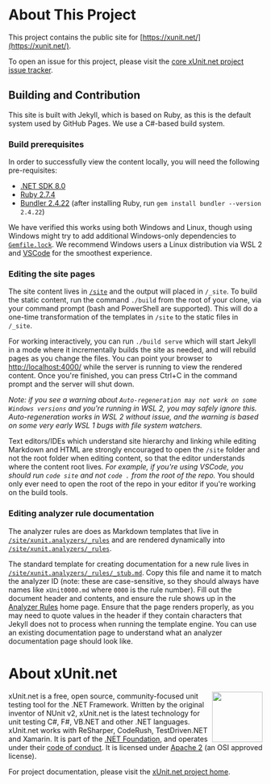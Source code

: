 # About This Project

This project contains the public site for [https://xunit.net/](https://xunit.net/).

To open an issue for this project, please visit the [core xUnit.net project issue tracker](https://github.com/xunit/xunit/issues).

## Building and Contribution

This site is built with Jekyll, which is based on Ruby, as this is the default system used by GitHub Pages. We use a C#-based build system.

### Build prerequisites

In order to successfully view the content locally, you will need the following pre-requisites:

* [.NET SDK 8.0](https://dotnet.microsoft.com/download/dotnet/8.0)
* [Ruby 2.7.4](https://www.ruby-lang.org/en/documentation/installation/)
* [Bundler 2.4.22](https://bundler.io/) (after installing Ruby, run `gem install bundler --version 2.4.22`)

We have verified this works using both Windows and Linux, though using Windows might try to add additional Windows-only dependencies to [`Gemfile.lock`](Gemfile.lock). We recommend Windows users a Linux distribution via WSL 2 and [VSCode](https://code.visualstudio.com/) for the smoothest experience.

### Editing the site pages

The site content lives in [`/site`](https://github.com/xunit/xunit/tree/gh-pages/site) and the output will placed in `/_site`. To build the static content, run the command `./build` from the root of your clone, via your command prompt (bash and PowerShell are supported). This will do a one-time transformation of the templates in `/site` to the static files in `/_site`.

For working interactively, you can run `./build serve` which will start Jekyll in a mode where it incrementally builds the site as needed, and will rebuild pages as you change the files. You can point your browser to [http://localhost:4000/](http://localhost:4000/) while the server is running to view the rendered content. Once you're finished, you can press Ctrl+C in the command prompt and the server will shut down.

_Note: if you see a warning about `Auto-regeneration may not work on some Windows versions` and you're running in WSL 2, you may safely ignore this. Auto-regeneration works in WSL 2 without issue, and the warning is based on some very early WSL 1 bugs with file system watchers._

Text editors/IDEs which understand site hierarchy and linking while editing Markdown and HTML are strongly encouraged to open the `/site` folder and not the root folder when editing content, so that the editor understands where the content root lives. _For example, if you're using VSCode, you should run `code site` and not `code .` from the root of the repo._ You should only ever need to open the root of the repo in your editor if you're working on the build tools.

### Editing analyzer rule documentation

The analyzer rules are does as Markdown templates that live in [`/site/xunit.analyzers/_rules`](site/xunit.analyzers/_rules) and are rendered dynamically into [`/site/xunit.analyzers/_rules`](site/xunit.analyzers/rules).

The standard template for creating documentation for a new rule lives in [`/site/xunit.analyzers/_rules/_stub.md`](site/xunit.analyzers/_rules/_stub.md). Copy this file and name it to match the analyzer ID (note: these are case-sensitive, so they should always have names like `xUnit0000.md` where `0000` is the rule number). Fill out the document header and contents, and ensure the rule shows up in the [Analyzer Rules](http://localhost:4000/xunit.analyzers/rules) home page. Ensure that the page renders properly, as you may need to quote values in the header if they contain characters that Jekyll does not to process when running the template engine. You can use an existing documentation page to understand what an analyzer documentation page should look like.

# About xUnit.net

[<img align="right" src="https://xunit.net/images/dotnet-fdn-logo.png" width="100" />](https://www.dotnetfoundation.org/)

xUnit.net is a free, open source, community-focused unit testing tool for the .NET Framework. Written by the original inventor of NUnit v2, xUnit.net is the latest technology for unit testing C#, F#, VB.NET and other .NET languages. xUnit.net works with ReSharper, CodeRush, TestDriven.NET and Xamarin. It is part of the [.NET Foundation](https://www.dotnetfoundation.org/), and operates under their [code of conduct](https://dotnetfoundation.org/about/policies/code-of-conduct). It is licensed under [Apache 2](https://opensource.org/licenses/Apache-2.0) (an OSI approved license).

For project documentation, please visit the [xUnit.net project home](https://xunit.net/).
